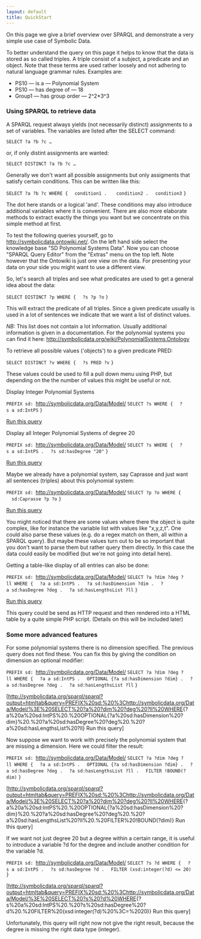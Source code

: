 ```yaml
---
layout: default
title: QuickStart
---
```


On this page we give a brief overview over SPARQL and demonstrate a very simple use case of Symbolic Data.

To better understand the query on this page it helps to know that the data is stored as so called triples. A triple consist of a subject, a predicate and an object. Note that these terms are used rather loosely and not adhering to natural language grammar rules. Examples are:

-   PS10 ­— is a — Polynomial System
-   PS10 — has degree of — 18
-   Group1 — has group order — 2\^2\*3\^3

### Using SPARQL to retrieve data

A SPARQL request always yields (not necessarily distinct) assignments to a set of variables. The variables are listed after the SELECT command:

`SELECT ?a ?b ?c …`

or, if only distint assignments are wanted:

`SELECT DISTINCT ?a ?b ?c …`

Generally we don't want all possible assignments but only assigments that satisfy certain conditions. This can be written like this:

`SELECT ?a ?b ?c WHERE {`
`  condition1 . `
`  condition2 .`
`  condition3`
`}`

The dot here stands or a logical 'and'. These conditions may also introduce additional variables where it is convenient. There are also more elaborate methods to extract exactly the things you want but we concentrate on this simple method at first.

To test the following queries yourself, go to <http://symbolicdata.ontowiki.net/>. On the left hand side select the knowledge base "SD Polynomial Systems Data". Now you can choose "SPARQL Query Editor" from the "Extras" menu on the top left. Note however that the Ontowiki is just one view on the data. For presenting your data on your side you might want to use a different view.

So, let's search all triples and see what predicates are used to get a general idea about the data:

`SELECT DISTINCT ?p WHERE {`
`  ?s ?p ?o`
`}`

This will extract the predicate of all triples. Since a given predicate usually is used in a lot of sentences we indicate that we want a list of distinct values.

*NB:* This list does not contain a lot information. Usually additional information is given in a documentation. For the polynomial systems you can find it here: <http://symbolicdata.org/wiki/PolynomialSystems.Ontology>

To retrieve all possible values ('objects') to a given predicate PRED:

`SELECT DISTINCT ?v WHERE {`
`  ?s PRED ?v`
`}`

These values could be used to fill a pull down menu using PHP, but depending on the the number of values this might be useful or not.

Display Integer Polynomial Systems

`PREFIX sd: `<http://symbolicdata.org/Data/Model/>
`SELECT ?s WHERE {`
`  ?s a sd:IntPS`
`}`

[Run this query](http://symbolicdata.org/sparql/sparql?output=htmltab&query=%20PREFIX%20sd:%20%3Chttp://symbolicdata.org/Data/Model/%3ESELECT%20?s%20WHERE%20{?s%20a%20sd:IntPS})

Display all Integer Polynomial Systems of degree 20

`PREFIX sd: `<http://symbolicdata.org/Data/Model/>
`SELECT ?s WHERE {`
`  ?s a sd:IntPS .`
`  ?s sd:hasDegree "20"`
`}`

[Run this query](http://symbolicdata.org/sparql/sparql?output=htmltab&query=PREFIX%20sd:%20%3Chttp://symbolicdata.org/Data/Model/%3E%20SELECT%20?s%20WHERE{?s%20a%20sd:IntPS%20.%20?s%20sd:hasDegree%20%2220%22})

Maybe we already have a polynomial system, say Caprasse and just want all sentences (triples) about this polynomial system:

`PREFIX sd: `<http://symbolicdata.org/Data/Model/>
`SELECT ?p ?o WHERE {`
`  sd:Caprasse ?p ?o`
`}`

[Run this query](http://symbolicdata.org/sparql/sparql?output=htmltab&query=PREFIX%20sd:%20%3Chttp://symbolicdata.org/Data/Model/%3E%20SELECT%20?p%20?o%20WHERE{sd:Caprasse%20?p%20?o})

You might noticed that there are some values where there the object is quite complex, like for instance the variable list with values like "x,y,z,t". One could also parse these values (e.g. do a regex match on them, all within a SPARQL query). But maybe these values turn out to be so important that you don't want to parse them but rather query them directly. In this case the data could easily be modified (but we're not going into detail here).

Getting a table-like display of all entries can also be done:

`PREFIX sd: `<http://symbolicdata.org/Data/Model/>
`SELECT ?a ?dim ?deg ?ll WHERE {`
`  ?a a sd:IntPS .`
`  ?a sd:hasDimension ?dim .`
`  ?a sd:hasDegree ?deg .`
`  ?a sd:hasLengthsList ?ll`
`}`

[Run this query](http://symbolicdata.org/sparql/sparql?output=htmltab&query=PREFIX%20sd:%20%3Chttp://symbolicdata.org/Data/Model/%3E%20SELECT%20?a%20?dim%20?deg%20?ll%20WHERE{?a%20a%20sd:IntPS%20.%20?a%20sd:hasDimension%20?dim%20.%20?a%20sd:hasDegree%20?deg%20.%20?a%20sd:hasLengthsList%20?ll})

This query could be send as HTTP request and then rendered into a HTML table by a quite simple PHP script. (Details on this will be included later)

### Some more advanced features

For some polynomial systems there is no dimension specified. The previous query does not find these. You can fix this by giving the condition on dimension an optional modifier:

`PREFIX sd: `<http://symbolicdata.org/Data/Model/>
`SELECT ?a ?dim ?deg ?ll WHERE {`
`  ?a a sd:IntPS .`
`  OPTIONAL {?a sd:hasDimension ?dim} .`
`  ?a sd:hasDegree ?deg .`
`  ?a sd:hasLengthsList ?ll`
`}`

[<http://symbolicdata.org/sparql/sparql?output=htmltab&query=PREFIX%20sd:%20%3Chttp://symbolicdata.org/Data/Model/%3E%20SELECT%20?a%20?dim%20?deg%20?ll%20WHERE>{?a%20a%20sd:IntPS%20.%20OPTIONAL{?a%20sd:hasDimension%20?dim}%20.%20?a%20sd:hasDegree%20?deg%20.%20?a%20sd:hasLengthsList%20?ll} Run this query]

Now suppose we want to work with precisely the polynomial system that are missing a dimension. Here we could filter the result:

`PREFIX sd: `<http://symbolicdata.org/Data/Model/>
`SELECT ?a ?dim ?deg ?ll WHERE {`
`  ?a a sd:IntPS .`
`  OPTIONAL {?a sd:hasDimension ?dim} .`
`  ?a sd:hasDegree ?deg .`
`  ?a sd:hasLengthsList ?ll .`
`  FILTER !BOUND(?dim)`
`}`

[<http://symbolicdata.org/sparql/sparql?output=htmltab&query=PREFIX%20sd:%20%3Chttp://symbolicdata.org/Data/Model/%3E%20SELECT%20?a%20?dim%20?deg%20?ll%20WHERE>{?a%20a%20sd:IntPS%20.%20OPTIONAL{?a%20sd:hasDimension%20?dim}%20.%20?a%20sd:hasDegree%20?deg%20.%20?a%20sd:hasLengthsList%20?ll%20.%20FILTER%20!BOUND(?dim)} Run this query]

If we want not just degree 20 but a degree within a certain range, it is useful to introduce a variable ?d for the degree and include another condition for the variable ?d.

`PREFIX sd: `<http://symbolicdata.org/Data/Model/>
`SELECT ?s ?d WHERE {`
`  ?s a sd:IntPS .`
`  ?s sd:hasDegree ?d .`
`  FILTER (xsd:integer(?d) <= 20)`
`}`

[<http://symbolicdata.org/sparql/sparql?output=htmltab&query=PREFIX%20sd:%20%3Chttp://symbolicdata.org/Data/Model/%3E%20SELECT%20?s%20?d%20WHERE>{?s%20a%20sd:IntPS%20.%20?s%20sd:hasDegree%20?d%20.%20FILTER%20(xsd:integer(?d)%20%3C=%2020)} Run this query]

Unfortunately, this query will right now not give the right result, because the degree is missing the right data type (integer).
